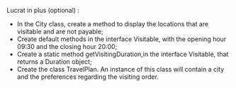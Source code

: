 
Lucrat in plus (optional) :

- In the City class, create a method to display the locations that are visitable and are not payable;
- Create default methods in the interface Visitable, with the opening hour 09:30 and the closing hour 20:00;
- Create a static method getVisitingDuration,in the interface Visitable, that returns a Duration object;
- Create the class TravelPlan. An instance of this class will contain a city and the preferences regarding the visiting order.
